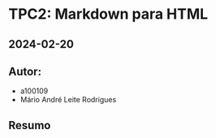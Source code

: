 # TPC2: Markdown para HTML

## 2024-02-20

## Autor:

- a100109
- Mário André Leite Rodrigues

## Resumo

